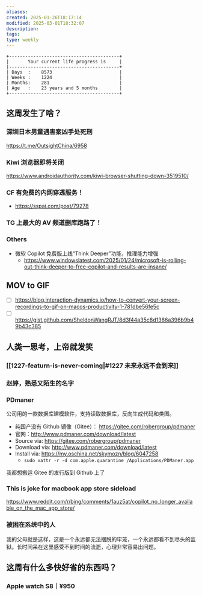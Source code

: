 ```yaml
---
aliases: 
created: 2025-01-26T18:17:14
modified: 2025-03-01T18:32:07
description: 
tags: 
type: weekly
---
```


```shell
+-----------------------------------------+
|       Your current life progress is     |
|-----------------------------------------+
| Days  :    8573                         |
| Weeks :    1224                         |
| Months:    281                          |
| Age   :    23 years and 5 months        |
+-----------------------------------------+
```

## 这周发生了啥？

### 深圳日本男童遇害案凶手处死刑

https://t.me/OutsightChina/6958

### Kiwi 浏览器即将关闭

https://www.androidauthority.com/kiwi-browser-shutting-down-3519510/

### CF 有免费的内网穿透服务！
- https://sspai.com/post/79278

### TG 上最大的 AV 频道删库跑路了！

### Others
- 微软 Copilot 免费版上线“Think Deeper”功能，推理能力增强
    - https://www.windowslatest.com/2025/01/24/microsoft-is-rolling-out-think-deeper-to-free-copilot-and-results-are-insane/

## MOV to GIF

- [ ] https://blog.interaction-dynamics.io/how-to-convert-your-screen-recordings-to-gif-on-macos-productivity-1-781dbe56fe5c 
- [ ] https://gist.github.com/SheldonWangRJT/8d3f44a35c8d1386a396b9b49b43c385 

## 人类一思考，上帝就发笑

### [[1227-featurn-is-never-coming|#1227 未来永远不会到来]]

### 赵婷，熟悉又陌生的名字
### PDmaner

公司用的一款数据库建模软件，支持读取数据库，反向生成代码和类图。

- 纯国产没有 Github 镜像（Gitee）： https://gitee.com/robergroup/pdmaner
- 官网：http://www.pdmaner.com/download/latest
- Source via: https://gitee.com/robergroup/pdmaner
- Download via: http://www.pdmaner.com/download/latest
- Install via: https://my.oschina.net/skymozn/blog/6047258
    - `sudo xattr -r -d com.apple.quarantine /Applications/PDManer.app`

我都想搬运 Gitee 的发行版到 Github 上了

### This is joke for macbook app store sideload

https://www.reddit.com/r/bing/comments/1auz5at/copilot_no_longer_available_on_the_mac_app_store/

### 被困在系统中的人

我的父母就是这样，这是一个永远都无法摆脱的牢笼，一个永远都看不到尽头的监狱。长时间呆在这里感受不到时间的流逝，心理非常容易出问题。

## 这周有什么多快好省的东西吗？

### Apple watch S8｜¥950
